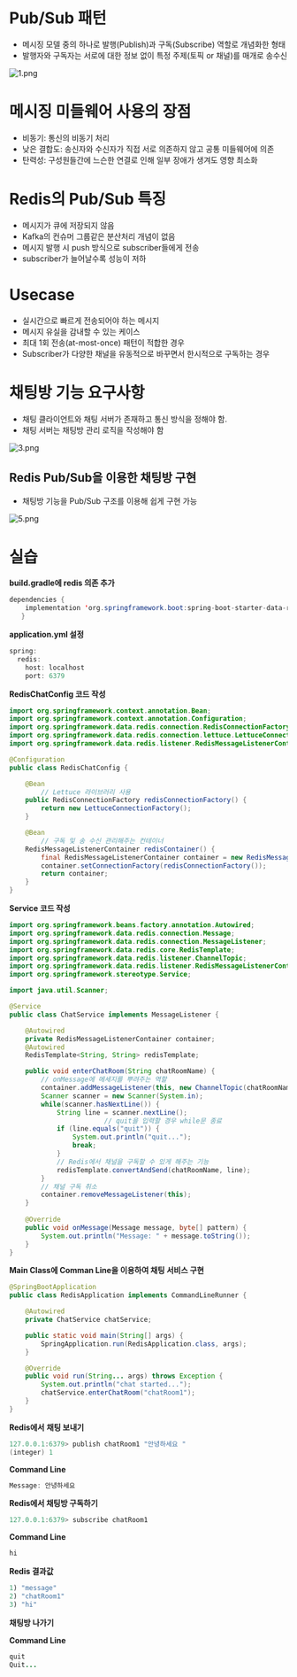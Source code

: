# Pub/Sub 패턴

- 메시징 모델 중의 하나로 발행(Publish)과 구독(Subscribe) 역할로 개념화한 형태
- 발행자와 구독자는 서로에 대한 정보 없이 특정 주제(토픽 or 채널)를 매개로 송수신

![1.png](https://s3-us-west-2.amazonaws.com/secure.notion-static.com/58d8e7c3-3fb4-4630-aa78-a831e3abd0e9/1.png)

# 메시징 미들웨어 사용의 장점

- 비동기: 통신의 비동기 처리
- 낮은 결합도: 송신자와 수신자가 직접 서로 의존하지 않고 공통 미들웨어에 의존
- 탄력성: 구성원들간에 느슨한 연결로 인해 일부 장애가 생겨도 영향 최소화

# Redis의 Pub/Sub 특징

- 메시지가 큐에 저장되지 않음
- Kafka의 컨슈머 그룹같은 분산처리 개념이 없음
- 메시지 발행 시 push 방식으로 subscriber들에게 전송
- subscriber가 늘어날수록 성능이 저하

# Usecase

- 실시간으로 빠르게 전송되어야 하는 메시지
- 메시지 유실을 감내할 수 있는 케이스
- 최대 1회 전송(at-most-once) 패턴이 적합한 경우
- Subscriber가 다양한 채널을 유동적으로 바꾸면서 한시적으로 구독하는 경우

# 채팅방 기능 요구사항

- 채팅 클라이언트와 채팅 서버가 존재하고 통신 방식을 정해야 함.
- 채팅 서버는 채팅방 관리 로직을 작성해야 함

![3.png](https://s3-us-west-2.amazonaws.com/secure.notion-static.com/ebe78aa5-647f-4e7f-a93d-c6573462238a/3.png)

## Redis Pub/Sub을 이용한 채팅방 구현

- 채팅방 기능을 Pub/Sub 구조를 이용해 쉽게 구현 가능

![5.png](https://s3-us-west-2.amazonaws.com/secure.notion-static.com/73e03bd5-6529-4cc1-9883-ef583f389ad2/5.png)

# 실습

**build.gradle에 redis 의존 추가**

```java
dependencies {
    implementation 'org.springframework.boot:spring-boot-starter-data-redis'
   }
```

**application.yml 설정**

```java
spring:
  redis:
    host: localhost
    port: 6379
```

**RedisChatConfig 코드 작성**

```java
import org.springframework.context.annotation.Bean;
import org.springframework.context.annotation.Configuration;
import org.springframework.data.redis.connection.RedisConnectionFactory;
import org.springframework.data.redis.connection.lettuce.LettuceConnectionFactory;
import org.springframework.data.redis.listener.RedisMessageListenerContainer;

@Configuration
public class RedisChatConfig {

    @Bean
		// Lettuce 라이브러리 사용
    public RedisConnectionFactory redisConnectionFactory() {
        return new LettuceConnectionFactory();
    }

    @Bean
		// 구독 및 송 수신 관리해주는 컨테이너
    RedisMessageListenerContainer redisContainer() {
        final RedisMessageListenerContainer container = new RedisMessageListenerContainer();
        container.setConnectionFactory(redisConnectionFactory());
        return container;
    }
}
```

**Service 코드 작성**

```java
import org.springframework.beans.factory.annotation.Autowired;
import org.springframework.data.redis.connection.Message;
import org.springframework.data.redis.connection.MessageListener;
import org.springframework.data.redis.core.RedisTemplate;
import org.springframework.data.redis.listener.ChannelTopic;
import org.springframework.data.redis.listener.RedisMessageListenerContainer;
import org.springframework.stereotype.Service;

import java.util.Scanner;

@Service
public class ChatService implements MessageListener {

    @Autowired
    private RedisMessageListenerContainer container;
    @Autowired
    RedisTemplate<String, String> redisTemplate;

    public void enterChatRoom(String chatRoomName) {
        // onMessage에 메세지를 뿌려주는 역할 
        container.addMessageListener(this, new ChannelTopic(chatRoomName));
        Scanner scanner = new Scanner(System.in);
        while(scanner.hasNextLine()) {
            String line = scanner.nextLine();
						// quit을 입력할 경우 while문 종료
            if (line.equals("quit")) {
                System.out.println("quit...");
                break;
            }
            // Redis에서 채널을 구독할 수 있게 해주는 기능 
            redisTemplate.convertAndSend(chatRoomName, line);
        }
        // 채널 구독 취소
        container.removeMessageListener(this);
    }
		
    @Override
    public void onMessage(Message message, byte[] pattern) {
        System.out.println("Message: " + message.toString());
    }
}
```

**Main Class에 Comman Line을 이용하여 채팅 서비스 구현**

```java
@SpringBootApplication
public class RedisApplication implements CommandLineRunner {

    @Autowired
    private ChatService chatService;

    public static void main(String[] args) {
        SpringApplication.run(RedisApplication.class, args);
    }

    @Override
    public void run(String... args) throws Exception {
        System.out.println("chat started...");
        chatService.enterChatRoom("chatRoom1");
    }
}
```

**Redis에서** **채팅 보내기**

```java
127.0.0.1:6379> publish chatRoom1 "안녕하세요 "
(integer) 1
```

**Command Line**

```java
Message: 안녕하세요
```

**Redis에서 채팅방 구독하기**

```java
127.0.0.1:6379> subscribe chatRoom1
```

**Command Line**

```java
hi
```

**Redis 결과값**

```java
1) "message"
2) "chatRoom1"
3) "hi"
```

**채팅방 나가기**

**Command Line**

```java
quit
Quit...
```